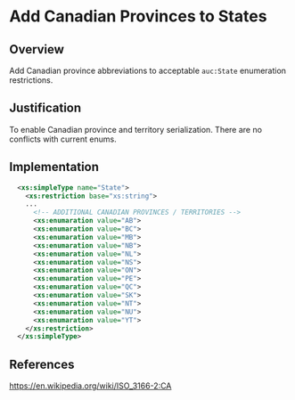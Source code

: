 # Add Canadian Provinces to States

## Overview
Add Canadian province abbreviations to acceptable `auc:State` enumeration restrictions.

## Justification

To enable Canadian province and territory serialization.  There are no conflicts with current enums.

## Implementation

```xml
  <xs:simpleType name="State">
    <xs:restriction base="xs:string">
    ...
      <!-- ADDITIONAL CANADIAN PROVINCES / TERRITORIES -->
      <xs:enumaration value="AB">
      <xs:enumaration value="BC">
      <xs:enumaration value="MB">
      <xs:enumaration value="NB">
      <xs:enumaration value="NL">
      <xs:enumaration value="NS">
      <xs:enumaration value="ON">
      <xs:enumaration value="PE">
      <xs:enumaration value="QC">
      <xs:enumaration value="SK">
      <xs:enumaration value="NT">
      <xs:enumaration value="NU">
      <xs:enumaration value="YT">
    </xs:restriction>
  </xs:simpleType>
```

## References
https://en.wikipedia.org/wiki/ISO_3166-2:CA
